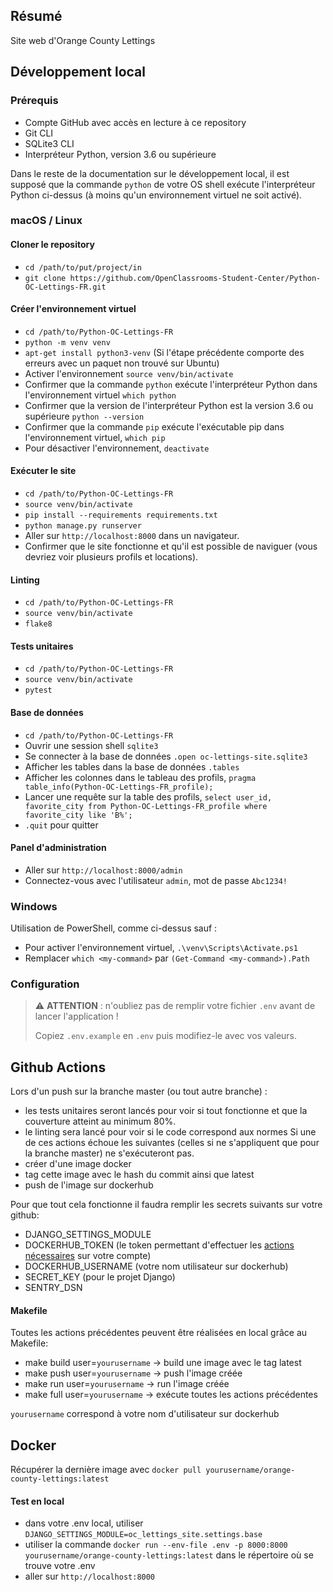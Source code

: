 ## Résumé

Site web d'Orange County Lettings

## Développement local

### Prérequis

- Compte GitHub avec accès en lecture à ce repository
- Git CLI
- SQLite3 CLI
- Interpréteur Python, version 3.6 ou supérieure

Dans le reste de la documentation sur le développement local, il est supposé que la commande `python` de votre OS shell exécute l'interpréteur Python ci-dessus (à moins qu'un environnement virtuel ne soit activé).

### macOS / Linux

#### Cloner le repository

- `cd /path/to/put/project/in`
- `git clone https://github.com/OpenClassrooms-Student-Center/Python-OC-Lettings-FR.git`

#### Créer l'environnement virtuel

- `cd /path/to/Python-OC-Lettings-FR`
- `python -m venv venv`
- `apt-get install python3-venv` (Si l'étape précédente comporte des erreurs avec un paquet non trouvé sur Ubuntu)
- Activer l'environnement `source venv/bin/activate`
- Confirmer que la commande `python` exécute l'interpréteur Python dans l'environnement virtuel
`which python`
- Confirmer que la version de l'interpréteur Python est la version 3.6 ou supérieure `python --version`
- Confirmer que la commande `pip` exécute l'exécutable pip dans l'environnement virtuel, `which pip`
- Pour désactiver l'environnement, `deactivate`

#### Exécuter le site

- `cd /path/to/Python-OC-Lettings-FR`
- `source venv/bin/activate`
- `pip install --requirements requirements.txt`
- `python manage.py runserver`
- Aller sur `http://localhost:8000` dans un navigateur.
- Confirmer que le site fonctionne et qu'il est possible de naviguer (vous devriez voir plusieurs profils et locations).

#### Linting

- `cd /path/to/Python-OC-Lettings-FR`
- `source venv/bin/activate`
- `flake8`

#### Tests unitaires

- `cd /path/to/Python-OC-Lettings-FR`
- `source venv/bin/activate`
- `pytest`

#### Base de données

- `cd /path/to/Python-OC-Lettings-FR`
- Ouvrir une session shell `sqlite3`
- Se connecter à la base de données `.open oc-lettings-site.sqlite3`
- Afficher les tables dans la base de données `.tables`
- Afficher les colonnes dans le tableau des profils, `pragma table_info(Python-OC-Lettings-FR_profile);`
- Lancer une requête sur la table des profils, `select user_id, favorite_city from
  Python-OC-Lettings-FR_profile where favorite_city like 'B%';`
- `.quit` pour quitter

#### Panel d'administration

- Aller sur `http://localhost:8000/admin`
- Connectez-vous avec l'utilisateur `admin`, mot de passe `Abc1234!`

### Windows

Utilisation de PowerShell, comme ci-dessus sauf :

- Pour activer l'environnement virtuel, `.\venv\Scripts\Activate.ps1` 
- Remplacer `which <my-command>` par `(Get-Command <my-command>).Path`

### Configuration

> ⚠️ **ATTENTION** : n'oubliez pas de remplir votre fichier `.env` avant de lancer l'application !
>
> Copiez `.env.example` en `.env` puis modifiez-le avec vos valeurs.

## Github Actions
Lors d'un push sur la branche master (ou tout autre branche) :
- les tests unitaires seront lancés pour voir si tout fonctionne et que la couverture atteint au minimum 80%.
- le linting sera lancé pour voir si le code correspond aux normes
Si une de ces actions échoue les suivantes (celles si ne s'appliquent que pour la branche master) ne s'exécuteront pas.
- créer d'une image docker
- tag cette image avec le hash du commit ainsi que latest
- push de l'image sur dockerhub

Pour que tout cela fonctionne il faudra remplir les secrets suivants sur votre github:
- DJANGO_SETTINGS_MODULE
- DOCKERHUB_TOKEN (le token permettant d'effectuer les [actions nécessaires](https://docs.docker.com/security/for-developers/access-tokens/) sur votre compte)
- DOCKERHUB_USERNAME (votre nom utilisateur sur dockerhub)
- SECRET_KEY (pour le projet Django)
- SENTRY_DSN

#### Makefile
Toutes les actions précédentes peuvent être réalisées en local grâce au Makefile:
- make build user=`yourusername` -> build une image avec le tag latest
- make push user=`yourusername` -> push l'image créée
- make run user=`yourusername` -> run l'image créée
- make full user=`yourusername` -> exécute toutes les actions précédentes

`yourusername` correspond à votre nom d'utilisateur sur dockerhub

## Docker
Récupérer la dernière image avec `docker pull yourusername/orange-county-lettings:latest`

#### Test en local
- dans votre .env local, utiliser `DJANGO_SETTINGS_MODULE=oc_lettings_site.settings.base`
- utiliser la commande `docker run --env-file .env -p 8000:8000 yourusername/orange-county-lettings:latest` dans le répertoire où se trouve votre .env
- aller sur `http://localhost:8000`
